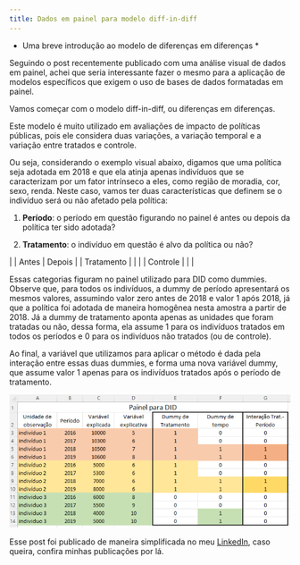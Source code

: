 ```yaml
---
title: Dados em painel para modelo diff-in-diff
---
```


* Uma breve introdução ao modelo de diferenças em diferenças *

Seguindo o post recentemente publicado com uma análise visual de dados em painel, achei que seria interessante fazer o mesmo para a aplicação de modelos específicos que exigem o uso de bases de dados formatadas em painel. 

Vamos começar com o modelo diff-in-diff, ou diferenças em diferenças. 

Este modelo é muito utilizado em avaliações de impacto de políticas públicas, pois ele considera duas variações, a variação temporal e a variação entre tratados e controle. 

Ou seja, considerando o exemplo visual abaixo, digamos que uma política seja adotada em 2018 e que ela atinja apenas indivíduos que se caracterizam por um fator intrínseco a eles, como região de moradia, cor, sexo, renda. Neste caso, vamos ter duas características que definem se o indivíduo será ou não afetado pela política:

1) **Período**: o período em questão figurando no painel é antes ou depois da política ter sido adotada?

2) **Tratamento**: o indivíduo em questão é alvo da política ou não?

|  | Antes | Depois |
| Tratamento | | |
| Controle | | |

Essas categorias figuram no painel utilizado para DID como dummies. Observe que, para todos os indivíduos, a dummy de período apresentará os mesmos valores, assumindo valor zero antes de 2018 e valor 1 após 2018, já que a política foi adotada de maneira homogênea nesta amostra a partir de 2018. Já a dummy de tratamento aponta apenas as unidades que foram tratadas ou não, dessa forma, ela assume 1 para os indivíduos tratados em todos os períodos e 0 para os indivíduos não tratados (ou de controle).

Ao final, a variável que utilizamos para aplicar o método é dada pela interação entre essas duas dummies, e forma uma nova variável dummy, que assume valor 1 apenas para os indivíduos tratados após o período de tratamento.


![print-did](/assets/painel-did.png)


Esse post foi publicado de maneira simplificada no meu [LinkedIn](https://www.linkedin.com/in/natalia-sarellas/), caso queira, confira minhas publicações por lá.
